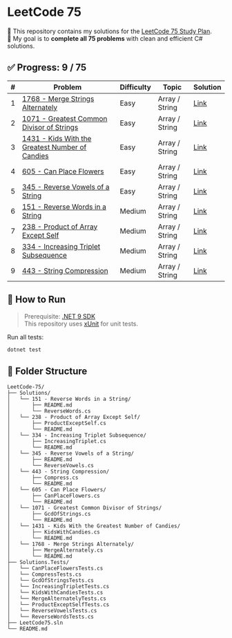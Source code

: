 # LeetCode 75

📘 This repository contains my solutions for the [LeetCode 75 Study Plan](https://leetcode.com/studyplan/leetcode-75/).  
🎯 My goal is to **complete all 75 problems** with clean and efficient C# solutions.

## ✅ Progress: 9 / 75

| # | Problem | Difficulty | Topic | Solution |
|---|---------|------------|-------|----------|
| 1 | [1768 - Merge Strings Alternately](https://leetcode.com/problems/merge-strings-alternately/) | Easy | Array / String | [Link](./Solutions/1768%20-%20Merge%20Strings%20Alternately/README.md) |
| 2 | [1071 - Greatest Common Divisor of Strings](https://leetcode.com/problems/greatest-common-divisor-of-strings/) | Easy | Array / String | [Link](./Solutions/1071%20-%20Greatest%20Common%20Divisor%20of%20Strings/README.md) |
| 3 | [1431 - Kids With the Greatest Number of Candies](https://leetcode.com/problems/kids-with-the-greatest-number-of-candies/) | Easy | Array / String | [Link](./Solutions/1431%20-%20Kids%20With%20the%20Greatest%20Number%20of%20Candies/README.md) |
| 4 | [605 - Can Place Flowers](https://leetcode.com/problems/can-place-flowers/) | Easy | Array / String | [Link](./Solutions/605%20-%20Can%20Place%20Flowers/README.md) |
| 5 | [345 - Reverse Vowels of a String](https://leetcode.com/problems/reverse-vowels-of-a-string/) | Easy | Array / String | [Link](./Solutions/345%20-%20Reverse%20Vowels%20of%20a%20String/README.md) |
| 6 | [151 - Reverse Words in a String](https://leetcode.com/problems/reverse-words-in-a-string/) | Medium | Array / String | [Link](./Solutions/151%20-%20Reverse%20Words%20in%20a%20String/README.md) |
| 7 | [238 - Product of Array Except Self](https://leetcode.com/problems/product-of-array-except-self/) | Medium | Array / String | [Link](./Solutions/238%20-%20Product%20of%20Array%20Except%20Self/README.md) |
| 8 | [334 - Increasing Triplet Subsequence](https://leetcode.com/problems/increasing-triplet-subsequence/) | Medium | Array / String | [Link](./Solutions/334%20-%20Increasing%20Triplet%20Subsequence/README.md) |
| 9 | [443 - String Compression](https://leetcode.com/problems/string-compression/) | Medium | Array / String | [Link](./Solutions/443%20-%20String%20Compression/README.md) |

## 🚀 How to Run

> Prerequisite: [.NET 9 SDK](https://dotnet.microsoft.com/en-us/download/dotnet/9.0)  
> This repository uses [xUnit](https://xunit.net/) for unit tests.

Run all tests:

```bash
dotnet test
```

## 📂 Folder Structure

```
LeetCode-75/
├── Solutions/
│   └── 151 - Reverse Words in a String/
│       ├── README.md
│       └── ReverseWords.cs
│   └── 238 - Product of Array Except Self/
│       ├── ProductExceptSelf.cs
│       └── README.md
│   └── 334 - Increasing Triplet Subsequence/
│       ├── IncreasingTriplet.cs
│       └── README.md
│   └── 345 - Reverse Vowels of a String/
│       ├── README.md
│       └── ReverseVowels.cs
│   └── 443 - String Compression/
│       ├── Compress.cs
│       └── README.md
│   └── 605 - Can Place Flowers/
│       ├── CanPlaceFlowers.cs
│       └── README.md
│   └── 1071 - Greatest Common Divisor of Strings/
│       ├── GcdOfStrings.cs
│       └── README.md
│   └── 1431 - Kids With the Greatest Number of Candies/
│       ├── KidsWithCandies.cs
│       └── README.md
│   └── 1768 - Merge Strings Alternately/
│       ├── MergeAlternately.cs
│       └── README.md
├── Solutions.Tests/
│   └── CanPlaceFlowersTests.cs
│   └── CompressTests.cs
│   └── GcdOfStringsTests.cs
│   └── IncreasingTripletTests.cs
│   └── KidsWithCandiesTests.cs
│   └── MergeAlternatelyTests.cs
│   └── ProductExceptSelfTests.cs
│   └── ReverseVowelsTests.cs
│   └── ReverseWordsTests.cs
├── LeetCode75.sln
└── README.md
```
